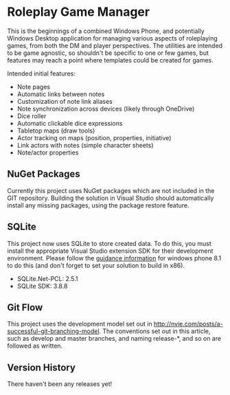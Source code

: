 # Roleplay Game Manager #

This is the beginnings of a combined Windows Phone, and potentially Windows Desktop application for managing various aspects of roleplaying games, from both the DM and player perspectives. The utilities are intended to be game agnostic, so shouldn't be specific to one or few games, but features may reach a point where templates could be created for games.

Intended initial features:

 - Note pages
 - Automatic links between notes
 - Customization of note link aliases
 - Note synchronization across devices (likely through OneDrive)
 - Dice roller
 - Automatic clickable dice expressions
 - Tabletop maps (draw tools)
 - Actor tracking on maps (position, properties, initiative)
 - Link actors with notes (simple character sheets)
 - Note/actor properties

## NuGet Packages ##

Currently this project uses NuGet packages which are not included in the GIT repository. Building the solution in Visual Studio should automatically install any missing packages, using the package restore feature.

## SQLite ##

This project now uses SQLite to store created data. To do this, you must install the appropriate Visual Studio extension SDK for their development environment. Please follow the [guidance information](https://sqlitepcl.codeplex.com/documentation) for windows phone 8.1 to do this (and don't forget to set your solution to build in x86).

 - SQLite.Net-PCL: 2.5.1
 - SQLite SDK: 3.8.8

## Git Flow ##

This project uses the development model set out in http://nvie.com/posts/a-successful-git-branching-model. The conventions set out in this article, such as develop and master branches, and naming release-*, and so on are followed as written.

## Version History ##

There haven't been any releases yet!